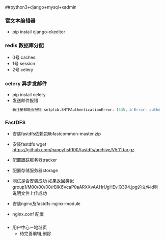 ##python3+django+mysql+xadmin

### 富文本编辑器
- pip install django-ckeditor
### redis 数据库分配
- 0号 caches
- 1号 session
- 2号 celery
### celery 异步发邮件
- pip install celery
- 发送邮件报错
    ```python
    新注册邮箱会报错 smtplib.SMTPAuthenticationError: (535, b'Error: authentication failed'),可以用授权码代替密码
    ```     
### FastDFS
- 安装fastdfs依赖包libfastcommon-master.zip

- 安装fastdfs
        wget https://github.com/happyfish100/fastdfs/archive/V5.11.tar.gz 
- 配置跟踪服务器tracker
 
- 配置存储服务器storage

- 测试是否安装成功
    如果返回类似group1/M00/00/00/rBIK6VcaP0aARXXvAAHrUgHEviQ394.jpg的文件id则说明文件上传成功

- 安装nginx及fastdfs-nginx-module
- nginx.conf 配置

###
- 用户中心－地址页
    - 待完善编辑,删除
